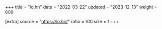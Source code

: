 +++
title = "lo.hn"
date = "2022-03-22"
updated = "2023-12-13"
weight = 606

[extra]
source = "https://lo.hn/"
ratio = 100
size = 1
+++
